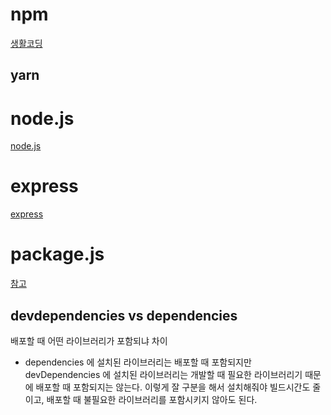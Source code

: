 # npm
[생활코딩](https://opentutorials.org/module/4044)

## yarn


# node.js
[node.js](https://www.opentutorials.org/course/3332)

# express
[express](https://opentutorials.org/course/3370)

# package.js
[참고](https://velog.io/@skyepodium/package.json)
## devdependencies vs dependencies
배포할 때 어떤 라이브러리가 포함되냐 차이
- dependencies 에 설치된 라이브러리는 배포할 때 포함되지만 devDependencies 에 설치된 라이브러리는 개발할 때 필요한 라이브러리기 때문에 배포할 때 포함되지는 않는다. 이렇게 잘 구분을 해서 설치해줘야 빌드시간도 줄이고, 배포할 때 불필요한 라이브러리를 포함시키지 않아도 된다.